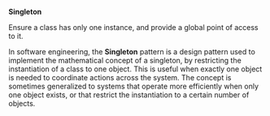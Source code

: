 **Singleton**

Ensure a class has only one instance, and provide a global point of access to it.

In software engineering, the **Singleton** pattern is a design pattern used to implement the mathematical concept of a singleton, by restricting the instantiation of a class to one object. This is useful when exactly one object is needed to coordinate actions across the system. The concept is sometimes generalized to systems that operate more efficiently when only one object exists, or that restrict the instantiation to a certain number of objects.